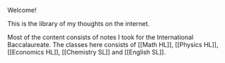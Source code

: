 Welcome!

This is the library of my thoughts on the internet.

Most of the content consists of notes I took for the International Baccalaureate. The classes here consists of [[Math HL]], [[Physics HL]], [[Economics HL]],  [[Chemistry SL]] and [[English SL]].